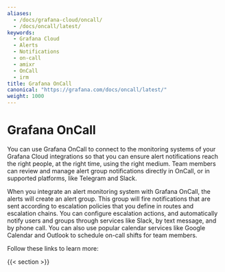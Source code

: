 ```yaml
---
aliases:
  - /docs/grafana-cloud/oncall/
  - /docs/oncall/latest/
keywords:
  - Grafana Cloud
  - Alerts
  - Notifications
  - on-call
  - amixr
  - OnCall
  - irm
title: Grafana OnCall
canonical: "https://grafana.com/docs/oncall/latest/"
weight: 1000
---
```


# Grafana OnCall

You can use Grafana OnCall to connect to the monitoring systems of your Grafana Cloud integrations so that you can ensure alert notifications reach the right people, at the right time, using the right medium. Team members can review and manage alert group notifications directly in OnCall, or in supported platforms, like Telegram and Slack.

When you integrate an alert monitoring system with Grafana OnCall, the alerts will create an alert group. This group will fire notifications that are sent according to escalation policies that you define in routes and escalation chains. You can configure escalation actions, and automatically notify users and groups through services like Slack, by text message, and by phone call. You can also use popular calendar services like Google Calendar and Outlook to schedule on-call shifts for team members.

Follow these links to learn more:

{{< section >}}
